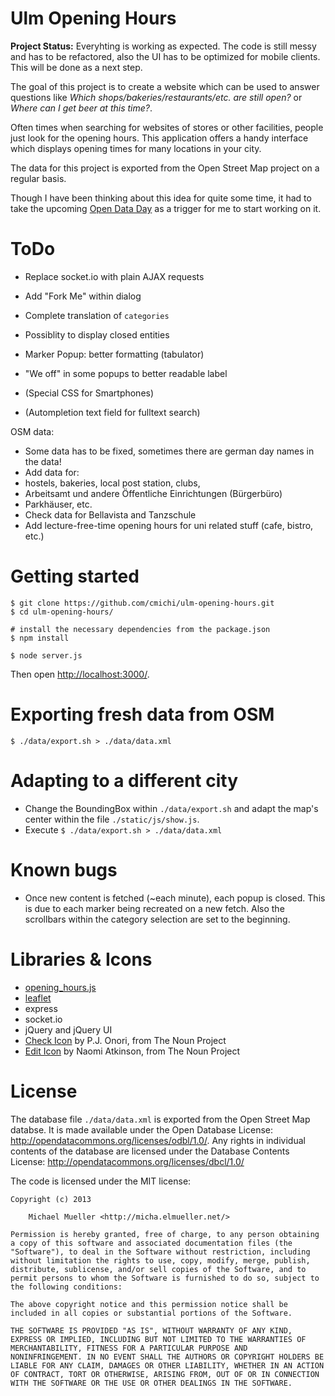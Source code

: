 # Ulm Opening Hours

**Project Status:** Everyhting is working as expected.
The code is still messy and has to be refactored, also the UI has
to be optimized for mobile clients. This will be done as a next step.

The goal of this project is to create a website which can be used to answer
questions like *Which shops/bakeries/restaurants/etc. are still open?* or
*Where can I get beer at this time?*.

Often times when searching for websites of stores or other facilities,
people just look for the opening hours. This application offers a handy
interface which displays opening times for many locations in your city.

The data for this project is exported from the Open Street Map project on a
regular basis. 

Though I have been thinking about this idea for quite some time, it had to
take the upcoming [Open Data Day](http://ulmapi.de/#opendataday) as a
trigger for me to start working on it.


# ToDo 

 * Replace socket.io with plain AJAX requests
 * Add "Fork Me" within dialog
 * Complete translation of `categories`
 * Possiblity to display closed entities
 * Marker Popup: better formatting (tabulator)
 * "We off" in some popups to better readable label

 * (Special CSS for Smartphones)
 * (Autompletion text field for fulltext search)

OSM data:

 * Some data has to be fixed, sometimes there are german day names in the data!
 * Add data for: 
  * hostels, bakeries, local post station, clubs, 
  * Arbeitsamt und andere Öffentliche Einrichtungen (Bürgerbüro)
  * Parkhäuser, etc.
 * Check data for Bellavista and Tanzschule
 * Add lecture-free-time opening hours for uni related stuff (cafe, bistro, etc.)


# Getting started

	$ git clone https://github.com/cmichi/ulm-opening-hours.git
	$ cd ulm-opening-hours/

	# install the necessary dependencies from the package.json
	$ npm install	

	$ node server.js

Then open [http://localhost:3000/](http://localhost:3000).


# Exporting fresh data from OSM

	$ ./data/export.sh > ./data/data.xml


# Adapting to a different city

 * Change the BoundingBox within `./data/export.sh` and adapt the map's
 center within the file `./static/js/show.js`.
 * Execute `$ ./data/export.sh > ./data/data.xml`


# Known bugs

 * Once new content is fetched (~each minute), each popup is closed. This
 is due to each marker being recreated on a new fetch. Also the scrollbars
 within the category selection are set to the beginning.


# Libraries & Icons

 * [opening_hours.js](https://github.com/AMDmi3/opening_hours.js/)
 * [leaflet](https://github.com/Leaflet/Leaflet)
 * express
 * socket.io
 * jQuery and jQuery UI
 * [Check Icon](http://thenounproject.com/noun/check-mark/#icon-No2784) by P.J. Onori, from The Noun Project
 * [Edit Icon](http://thenounproject.com/noun/edit/#icon-No5587) by Naomi Atkinson, from The Noun Project


# License

The database file `./data/data.xml` is exported from the Open Street Map
databse. It is made available under the Open Database License:
http://opendatacommons.org/licenses/odbl/1.0/. Any rights in individual
contents of the database are licensed under the Database Contents License:
http://opendatacommons.org/licenses/dbcl/1.0/

The code is licensed under the MIT license:

	Copyright (c) 2013

		Michael Mueller <http://micha.elmueller.net/>

	Permission is hereby granted, free of charge, to any person obtaining
	a copy of this software and associated documentation files (the
	"Software"), to deal in the Software without restriction, including
	without limitation the rights to use, copy, modify, merge, publish,
	distribute, sublicense, and/or sell copies of the Software, and to
	permit persons to whom the Software is furnished to do so, subject to
	the following conditions:

	The above copyright notice and this permission notice shall be
	included in all copies or substantial portions of the Software.

	THE SOFTWARE IS PROVIDED "AS IS", WITHOUT WARRANTY OF ANY KIND,
	EXPRESS OR IMPLIED, INCLUDING BUT NOT LIMITED TO THE WARRANTIES OF
	MERCHANTABILITY, FITNESS FOR A PARTICULAR PURPOSE AND
	NONINFRINGEMENT. IN NO EVENT SHALL THE AUTHORS OR COPYRIGHT HOLDERS BE
	LIABLE FOR ANY CLAIM, DAMAGES OR OTHER LIABILITY, WHETHER IN AN ACTION
	OF CONTRACT, TORT OR OTHERWISE, ARISING FROM, OUT OF OR IN CONNECTION
	WITH THE SOFTWARE OR THE USE OR OTHER DEALINGS IN THE SOFTWARE.




